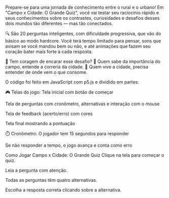 Prepare-se para uma jornada de conhecimento entre o rural e o urbano!
Em "Campo x Cidade: O Grande Quiz", você vai testar seu raciocínio rápido e seus conhecimentos sobre os contrastes, curiosidades e desafios desses dois mundos tão diferentes — mas tão conectados.

🔍 São 20 perguntas inteligentes, com dificuldade progressiva, que vão do básico ao modo hardcore.
Você terá tempo limitado para pensar, sons que avisam se você mandou bem ou não, e até animações que fazem seu coração bater mais forte a cada resposta.

🧠 Tem coragem de encarar esse desafio?
🌱 Quem sabe da importância do campo, entende a correria da cidade.
🌆 Quem vive a cidade, precisa entender de onde vem o que consome.

O código foi feito em JavaScript com p5.js e dividido em partes:

🎮 Telas do jogo:
Tela inicial com botão de começar

Tela de perguntas com cronômetro, alternativas e interação com o mouse

Tela de feedback (acerto/erro) com cores 

Tela final mostrando a pontuação

⏱️ Cronômetro:
O jogador tem 15 segundos para responder

Se não responder a tempo, o jogo avança e conta como erro

Como Jogar Campo x Cidade: O Grande Quiz
Clique na tela para começar o quiz.

Leia a pergunta com atenção.

Todas as perguntas têm quatro alternativas.

Escolha a resposta correta clicando sobre a alternativa.
